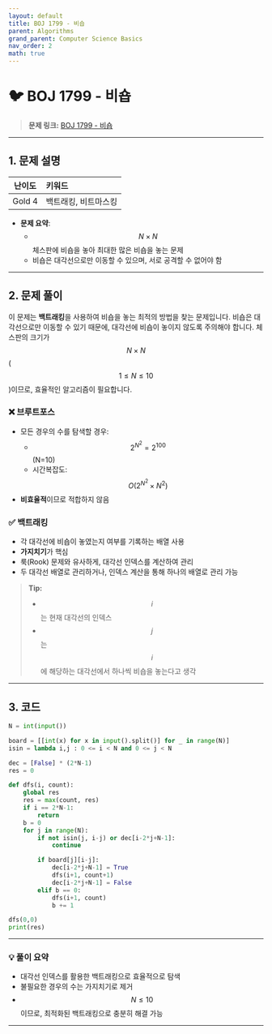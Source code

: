 ```yaml
---
layout: default
title: BOJ 1799 - 비숍
parent: Algorithms
grand_parent: Computer Science Basics
nav_order: 2
math: true
---
```


# 🐦 BOJ 1799 - 비숍

> **문제 링크:** [BOJ 1799 - 비숍](https://www.acmicpc.net/problem/1799)

---

## 1. 문제 설명

| 난이도 | 키워드         |
|:------:|:--------------|
| Gold 4 | 백트래킹, 비트마스킹 |

- **문제 요약**: 
  - $$N \times N$$ 체스판에 비숍을 놓아 최대한 많은 비숍을 놓는 문제
  - 비숍은 대각선으로만 이동할 수 있으며, 서로 공격할 수 없어야 함

---

## 2. 문제 풀이

이 문제는 **백트래킹**을 사용하여 비숍을 놓는 최적의 방법을 찾는 문제입니다. 비숍은 대각선으로만 이동할 수 있기 때문에, 대각선에 비숍이 놓이지 않도록 주의해야 합니다. 체스판의 크기가 $$N \times N$$ ($$1 \leq N \leq 10$$)이므로, 효율적인 알고리즘이 필요합니다.

### ❌ 브루트포스

- 모든 경우의 수를 탐색할 경우:
  - $$ 2^{N^2} = 2^{100} $$ (N=10)
  - 시간복잡도: $$O(2^{N^2} \times N^2)$$
- **비효율적**이므로 적합하지 않음

### ✅ 백트래킹

- 각 대각선에 비숍이 놓였는지 여부를 기록하는 배열 사용
- **가지치기**가 핵심
- 룩(Rook) 문제와 유사하게, 대각선 인덱스를 계산하여 관리
- 두 대각선 배열로 관리하거나, 인덱스 계산을 통해 하나의 배열로 관리 가능

> **Tip:**
> - $$i$$는 현재 대각선의 인덱스
> - $$j$$는 $$i$$에 해당하는 대각선에서 하나씩 비숍을 놓는다고 생각

---

## 3. 코드

```python
N = int(input())

board = [[int(x) for x in input().split()] for _ in range(N)]
isin = lambda i,j : 0 <= i < N and 0 <= j < N

dec = [False] * (2*N-1)
res = 0

def dfs(i, count):
    global res
    res = max(count, res)
    if i == 2*N-1:
        return
    b = 0
    for j in range(N):
        if not isin(j, i-j) or dec[i-2*j+N-1]: 
            continue

        if board[j][i-j]:
            dec[i-2*j+N-1] = True
            dfs(i+1, count+1)
            dec[i-2*j+N-1] = False
        elif b == 0:
            dfs(i+1, count)
            b += 1

dfs(0,0)
print(res)
```

---

### 💡 풀이 요약

- 대각선 인덱스를 활용한 백트래킹으로 효율적으로 탐색
- 불필요한 경우의 수는 가지치기로 제거
- $$N \leq 10$$이므로, 최적화된 백트래킹으로 충분히 해결 가능

---